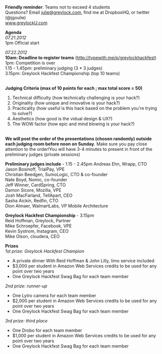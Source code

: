**Friendly reminder**: Teams not to exceed 4 students<br>
Questions? Email julie@greylock.com, find me at DropboxHQ, or twitter (@jgoulie)<br>
www.greylockU.com

<b>Agenda</b><br>
*07.21.2012*<br>
1pm Official start <br>

*07.22.2012* <br>
**10am: Deadline to register teams** (http://typewith.me/p/greylockhackfest)<br>
1pm: Competition is over<br>
1.15 - 1.45pm: preliminary judging (3 * 3 judges)<br>
3.15pm: Greylock Hackfest Championship (top 10 teams)<br><br>

<b>Judging Criteria (max of 10 points for each ; max total score = 50)</b><br>
1. Technical difficulty (how technically challenging is your hack?)<br>
2. Originality (how unique and innovative is your hack?)<br>
3. Practicality (how useful is this hack based on the problem you're trying to solve?)<br>
4. Aesthetics (how good is the vidual design & UX?)<br>
5. The WOW factor (how epic and mind blowing is your hack?)<br><br>

<b>We will post the order of the presentations (chosen randomly) outside each judging room before noon on Sunday</b>. Make sure you pay close attention to the order!You will have 3-4 minutes to present in front of the preliminary judges (private sessions)

<b>Preliminary judges include</b> - 1.15 - 2.45pm
Andreas Ehn, Wrapp, CTO<br>
Jason Bosinoff, TrialPay, VPE<br>
Christian Beedgen, SumoLogic, CTO & co-founder<br>
Nate Boyd, Nomic, co-founder<br>
Jeff Winner, CardSpring, CTO<br>
Damon Sicore, Mozilla, VPE<br>
Josh MacFarland, TellApart, CEO<br>
Sasha Aickin, Redfin, CTO<br>
Dion Almaer, WalmartLabs, VP Mobile Architecture<br>

<b>Greylock Hackfest Championship</b> - 3.15pm<br>
Reid Hoffman, Greylock, Partner<br>
Mike Schroepfer, Facebook, VPE<br>
Kevin Systrom, Instagram, CEO<br>
Mike Olson, cloudera, CEO

<b>Prizes</b><br>
*1st prize: Greylock Hackfest Champion*
- A private dinner With Reid Hoffman & John Lilly, limo service included<br>
- $3,000 per student in Amazon Web Services credits to be used for any point over two years<br>
- One Greylock Hackfest Swag Bag for each team member

*2nd prize: runner-up*
- One Lytro camera for each team member<br>
- $2,000 per student in Amazon Web Services credits to be used for any point over two years<br>
- One Greylock Hackfest Swag Bag for each team member

*3rd prize: third place*
- One Drobo for each team member<br>
- $1,000 per student in Amazon Web Services credits to be used for any point over two years<br>
- One Greylock Hackfest Swag Bag for each team member